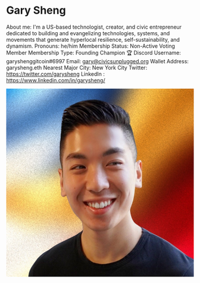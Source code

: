 # Gary Sheng

About me: I'm a US-based technologist, creator, and civic entrepreneur dedicated to building and evangelizing technologies, systems, and movements that generate hyperlocal resilience, self-sustainability, and dynamism.
Pronouns: he/him
Membership Status: Non-Active Voting Member
Membership Type: Founding Champion 🏆 
Discord Username: garyshenggitcoin#6997
Email: gary@civicsunplugged.org
Wallet Address: garysheng.eth
Nearest Major City: New York City
Twitter: https://twitter.com/garysheng
LinkedIn : https://www.linkedin.com/in/garysheng/

![Gary.jpeg](Gary%20Sheng%2002bc195a65ab4a59ac0983aa41e62c3f/Gary.jpeg)